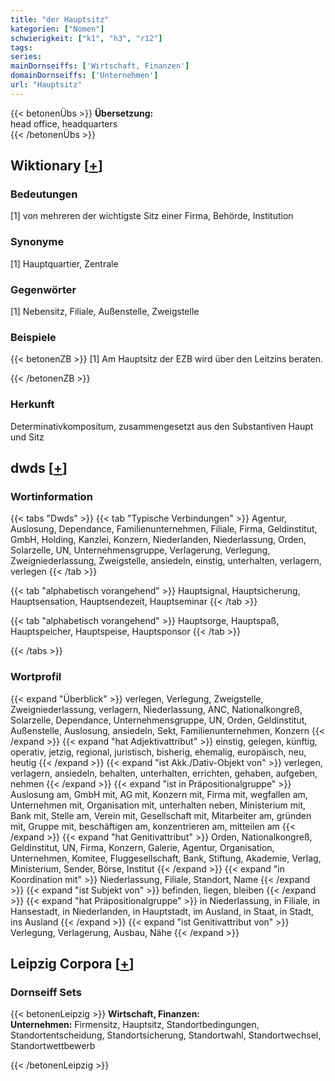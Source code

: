 ```yaml
---
title: "der Hauptsitz"
kategorien: ["Nomen"]
schwierigkeit: ["k1", "h3", "r12"]
tags:
series:
mainDornseiffs: ['Wirtschaft, Finanzen']
domainDornseiffs: ['Unternehmen']
url: "Hauptsitz"
---
```


{{< betonenÜbs >}}
**Übersetzung:**  
head office, headquarters  
{{< /betonenÜbs >}}

## Wiktionary [[+](https://de.wiktionary.org/wiki/Hauptsitz)]

### Bedeutungen
[1] von mehreren der wichtigste Sitz einer Firma, Behörde, Institution  

### Synonyme
[1] Hauptquartier, Zentrale  

### Gegenwörter
[1] Nebensitz, Filiale, Außenstelle, Zweigstelle  

### Beispiele
{{< betonenZB >}}
[1] Am Hauptsitz der EZB wird über den Leitzins beraten.  

{{< /betonenZB >}}
### Herkunft
Determinativkompositum, zusammengesetzt aus den Substantiven Haupt und Sitz  



## dwds [[+](https://www.dwds.de/wb/Hauptsitz)]

### Wortinformation
{{< tabs "Dwds" >}}
{{< tab "Typische Verbindungen" >}}
Agentur, Auslosung, Dependance, Familienunternehmen, Filiale, Firma, Geldinstitut, GmbH, Holding, Kanzlei, Konzern, Niederlanden, Niederlassung, Orden, Solarzelle, UN, Unternehmensgruppe, Verlagerung, Verlegung, Zweigniederlassung, Zweigstelle, ansiedeln, einstig, unterhalten, verlagern, verlegen
{{< /tab >}}

{{< tab "alphabetisch vorangehend" >}}
Hauptsignal, Hauptsicherung, Hauptsensation, Hauptsendezeit, Hauptseminar
{{< /tab >}}

{{< tab "alphabetisch vorangehend" >}}
Hauptsorge, Hauptspaß, Hauptspeicher, Hauptspeise, Hauptsponsor
{{< /tab >}}

{{< /tabs >}}

### Wortprofil
{{< expand "Überblick" >}} verlegen, Verlegung, Zweigstelle, Zweigniederlassung, verlagern, Niederlassung, ANC, Nationalkongreß, Solarzelle, Dependance, Unternehmensgruppe, UN, Orden, Geldinstitut, Außenstelle, Auslosung, ansiedeln, Sekt, Familienunternehmen, Konzern {{< /expand >}}
{{< expand "hat Adjektivattribut" >}} einstig, gelegen, künftig, operativ, jetzig, regional, juristisch, bisherig, ehemalig, europäisch, neu, heutig {{< /expand >}}
{{< expand "ist Akk./Dativ-Objekt von" >}} verlegen, verlagern, ansiedeln, behalten, unterhalten, errichten, gehaben, aufgeben, nehmen {{< /expand >}}
{{< expand "ist in Präpositionalgruppe" >}} Auslosung am, GmbH mit, AG mit, Konzern mit, Firma mit, wegfallen am, Unternehmen mit, Organisation mit, unterhalten neben, Ministerium mit, Bank mit, Stelle am, Verein mit, Gesellschaft mit, Mitarbeiter am, gründen mit, Gruppe mit, beschäftigen am, konzentrieren am, mitteilen am {{< /expand >}}
{{< expand "hat Genitivattribut" >}} Orden, Nationalkongreß, Geldinstitut, UN, Firma, Konzern, Galerie, Agentur, Organisation, Unternehmen, Komitee, Fluggesellschaft, Bank, Stiftung, Akademie, Verlag, Ministerium, Sender, Börse, Institut {{< /expand >}}
{{< expand "in Koordination mit" >}} Niederlassung, Filiale, Standort, Name {{< /expand >}}
{{< expand "ist Subjekt von" >}} befinden, liegen, bleiben {{< /expand >}}
{{< expand "hat Präpositionalgruppe" >}} in Niederlassung, in Filiale, in Hansestadt, in Niederlanden, in Hauptstadt, im Ausland, in Staat, in Stadt, ins Ausland {{< /expand >}}
{{< expand "ist Genitivattribut von" >}} Verlegung, Verlagerung, Ausbau, Nähe {{< /expand >}}

## Leipzig Corpora [[+](https://corpora.uni-leipzig.de/en/res?word=Hauptsitz&corpusId=deu_newscrawl-public_2018)]

### Dornseiff Sets
{{< betonenLeipzig >}}
**Wirtschaft, Finanzen:**  
**Unternehmen:** Firmensitz, Hauptsitz, Standortbedingungen, Standortentscheidung, Standortsicherung, Standortwahl, Standortwechsel, Standortwettbewerb  

{{< /betonenLeipzig >}}
